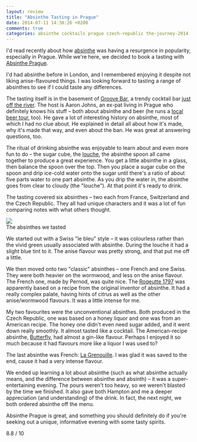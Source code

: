```yaml
---
layout: review
title: "Absinthe Tasting in Prague"
date: 2014-07-11 14:38:26 +0200
comments: true
categories: absinthe cocktails prague czech-republic the-journey-2014
---
```


<div itemprop="description">

  <p>I'd read recently about how <a href="http://en.wikipedia.org/wiki/Absinthe">absinthe</a> was having a resurgence in popularity, especially in Prague. While we're here, we decided to book a tasting with <a href="http://absinthe-prague.com"><span itemprop="itemreviewed">Absinthe Prague</span></a>.</p>

  <p>I'd had absinthe before in London, and I remembered enjoying it despite not liking anise-flavoured things. I was looking forward to tasting a range of absinthes to see if I could taste any differences.</p>

  <p>The tasting itself is in the basement of <a href="http://groovebar.cz/">Groove Bar</a>, a trendy cocktail bar <a href="https://www.google.com/maps/place/Groove+Bar/@50.080446,14.416966,17z/data=!3m1!4b1!4m2!3m1!1s0x470b94f1c418d2a1:0xe8a4fa7d2309d51f">just off the river</a>. The host is Aaron Johns, an ex-pat living in Prague who definitely knows his stuff – both about absinthe and beer (he runs a <a href="http://tastelocalbeer.com/">local beer tour</a>, too). He gave a lot of interesting history on absinthe, most of which I had no clue about. He explained in detail all about how it's made, why it's made that way, and even about the ban. He was great at answering questions, too.</p>

  <p>The ritual of drinking absinthe was enjoyable to learn about and even more fun to do – the sugar cube, the <a href="http://en.wikipedia.org/wiki/Ouzo_effect">louche</a>, the absinthe spoon all came together to produce a great experience. You get a little absinthe in a glass, then balance the spoon over the top. Then you place a sugar cube on the spoon and drip ice-cold water onto the sugar until there's a ratio of about five parts water to one part absinthe. As you drip the water in, the absinthe goes from clear to cloudy (the "louche"). At that point it's ready to drink.</p>

  <p>The tasting covered six absinthes – two each from France, Switzerland and the Czech Republic. They all had unique characters and it was a lot of fun comparing notes with what others thought.</p>

  <div class="img">
    <a href="{{ root_url }}/images/the-journey/prague/absinthe.jpg">
      <img src="/images/the-journey/prague/absinthe.jpg">
    </a>
    <div class="alt">The absinthes we tasted</div>
  </div>

  <p>We started out with a Swiss "le bleu" style – it was colourless rather than the vivid green usually associated with absinthe. During the louche it had a slight blue tint to it. The anise flavour was pretty strong, and that put me off a little.</p>

  <p>We then moved onto two "classic" absinthes – one French and one Swiss. They were both heavier on the wormwood, and less on the anise flavour. The French one, made by Pernod, was quite nice. The <a href="http://absinthe-prague.com/products/absinthe-roquette-1797/">Roqeutte 1797</a> was apparently based on a recipe from the original inventor of absinthe. It had a really complex palate, having hints of citrus as well as the other anise/wormwood flavours. It was a little intense for me.</p>

  <p>My two favourites were the unconventional absinthes. Both produced in the Czech Republic, one was based on a honey liquor and one was from an American recipe. The honey one didn't even need sugar added, and it went down really smoothly. It almost tasted like a cocktail. The American-recipe absinthe, <a href="http://absinthe-prague.com/products/absinthe-butterfly/">Butterfly</a>, had almost a gin-like flavour. Perhaps I enjoyed it so much because it had flavours more like a liquor I was used to?</p>

  <p>The last absinthe was French: <a href="http://absinthe-prague.com/products/la-grenouille-by-zufanek/">La Grenouille</a>. I was glad it was saved to the end, cause it had a very intense flavour.</p>

  <p>We ended up learning a lot about absinthe (such as what absinthe actually means, and the difference between absinthe and absinth) – it was a super-entertaining evening. The pours weren't too heavy, so we weren't blasted by the time we finished. It also gave both Hampton and me a deeper appreciation (and understanding) of the drink. In fact, the next night, we both ordered absinthe off the menu.</p>

  <p><span itemprop="summary">Absinthe Prague is great, and something you should definitely do if you're seeking out a unique, informative evening with some tasty spirits.</span></p>

  <p class="score">
    <span itemprop="rating" itemscope itemtype="http://data-vocabulary.org/Rating">
      <span itemprop="value">8.8</span> 
      <meta itemprop="best" content="10"/> / 10
    </span> 
  </p>
  
</div>